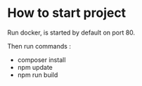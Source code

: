 # How to start project
Run docker, is started by default on port 80.

Then run commands :
- composer install
- npm update
- npm run build